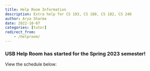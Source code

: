 ```yaml
---
title: Help Room Information
description: Extra help for CS 193, CS 180, CS 182, CS 240
author: Arya Sharma
date: 2022-10-07
categories: [tutor]
redirect_from:
    - /helproom/
---
```


<!---
### The USB Help Room is currently closed, and will open the week of March 6th! Thank you for your patience while we set up for Spring 2023!
--->
### USB Help Room has started for the Spring 2023 semester!

View the schedule below:

<style>
    .video-container {
    position: relative;
    padding-bottom: 56.25%;
    padding-top: 35px;
    height: 0;
    overflow: hidden;
    } 
    .video-container iframe {
    position: absolute;
    top:0;
    left: 0; 
    width: 100%;
    height: 100%; 
    }

<figure class="video-container">
<iframe src="https://docs.google.com/spreadsheets/d/e/2PACX-1vQTaaiz1y0E5k9ZWGEb65eTiraH5wCyRp6lyBjkabtozkCyBPReUQXvXYn3ZdFLnFS2OMYkfaDTG164/pubhtml?widget=true&amp;headers=false"></iframe>
</figure>

The Help Room schedule for 2023 can also be found [here](https://docs.google.com/spreadsheets/d/e/2PACX-1vQTaaiz1y0E5k9ZWGEb65eTiraH5wCyRp6lyBjkabtozkCyBPReUQXvXYn3ZdFLnFS2OMYkfaDTG164/pubhtml). Use the different sheets to view tutors by course and links to each tutor's individual Zoom meeting room.

